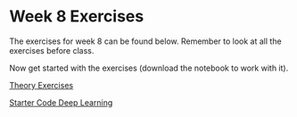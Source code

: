 # Week 8 Exercises
The exercises for week 8 can be found below. Remember to look at all the exercises before class. 

Now get started with the exercises (download the notebook to work with it).

[Theory Exercises](theory.ipynb)

[Starter Code Deep Learning](conv_cifar.py)
